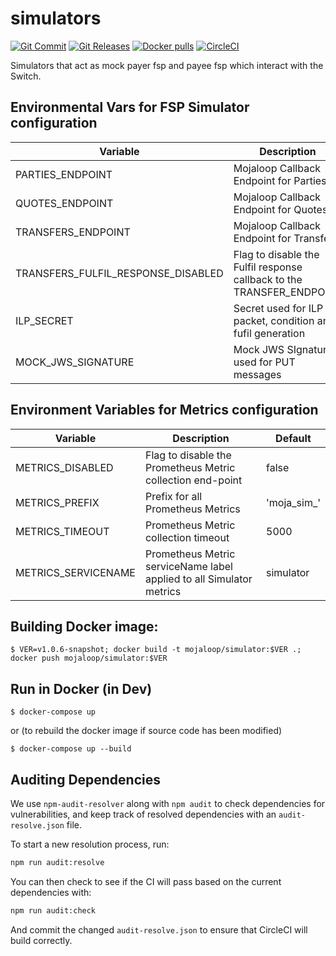 # simulators

[![Git Commit](https://img.shields.io/github/last-commit/gsmainclusivetechlab/interop-mojaloop-simulator.svg?style=flat)](https://github.com/gsmainclusivetechlab/interop-mojaloop-simulator/commits/master)
[![Git Releases](https://img.shields.io/github/release/gsmainclusivetechlab/interop-mojaloop-simulator.svg?style=flat)](https://github.com/gsmainclusivetechlab/interop-mojaloop-simulator/releases)
[![Docker pulls](https://img.shields.io/docker/pulls/gsmainclusivetechlab/interop-mojaloop-simulator.svg?style=flat)](https://hub.docker.com/r/gsmainclusivetechlab/interop-mojaloop-simulator)
[![CircleCI](https://circleci.com/gh/gsmainclusivetechlab/interop-mojaloop-simulator.svg?style=svg)](https://circleci.com/gh/gsmainclusivetechlab/interop-mojaloop-simulator)

Simulators that act as mock payer fsp and payee fsp which interact with the Switch.

## Environmental Vars for FSP Simulator configuration

| Variable | Description | Default |
|---|---|---|
| PARTIES_ENDPOINT | Mojaloop Callback Endpoint for Parties | 'http://localhost:1080' | |
| QUOTES_ENDPOINT | Mojaloop Callback Endpoint for Quotes | 'http://localhost:1080' | |
| TRANSFERS_ENDPOINT | Mojaloop Callback Endpoint for Transfers | 'http://localhost:1080' |
| TRANSFERS_FULFIL_RESPONSE_DISABLED | Flag to disable the Fulfil response callback to the TRANSFER_ENDPOINT | 'false' |
| ILP_SECRET | Secret used for ILP packet, condition and fufil generation | 'Quaixohyaesahju3thivuiChai5cahng'
| MOCK_JWS_SIGNATURE | Mock JWS SIgnature used for PUT messages | 'abcJjvNrkyK2KBieDUbGfhaBUn75aDUATNF4joqA8OLs4QgSD7i6EO8BIdy6Crph3LnXnTM20Ai1Z6nt0zliS_qPPLU9_vi6qLb15FOkl64DQs9hnfoGeo2tcjZJ88gm19uLY_s27AJqC1GH1B8E2emLrwQMDMikwQcYvXoyLrL7LL3CjaLMKdzR7KTcQi1tCK4sNg0noIQLpV3eA61kess' |

## Environment Variables for Metrics configuration

| Variable | Description | Default |
|---|---|---|
| METRICS_DISABLED | Flag to disable the Prometheus Metric collection end-point | false |
| METRICS_PREFIX | Prefix for all Prometheus Metrics | 'moja_sim_' |
| METRICS_TIMEOUT | Prometheus Metric collection timeout | 5000 |
| METRICS_SERVICENAME | Prometheus Metric serviceName label applied to all Simulator metrics | simulator |

## Building Docker image:

`$ VER=v1.0.6-snapshot; docker build -t mojaloop/simulator:$VER .; docker push mojaloop/simulator:$VER`

## Run in Docker (in Dev)

`$ docker-compose up`

 or (to rebuild the docker image if source code has been modified)

`$ docker-compose up --build`

## Auditing Dependencies

We use `npm-audit-resolver` along with `npm audit` to check dependencies for vulnerabilities, and keep track of resolved dependencies with an `audit-resolve.json` file.

To start a new resolution process, run:
```bash
npm run audit:resolve
```

You can then check to see if the CI will pass based on the current dependencies with:
```bash
npm run audit:check
```

And commit the changed `audit-resolve.json` to ensure that CircleCI will build correctly.
